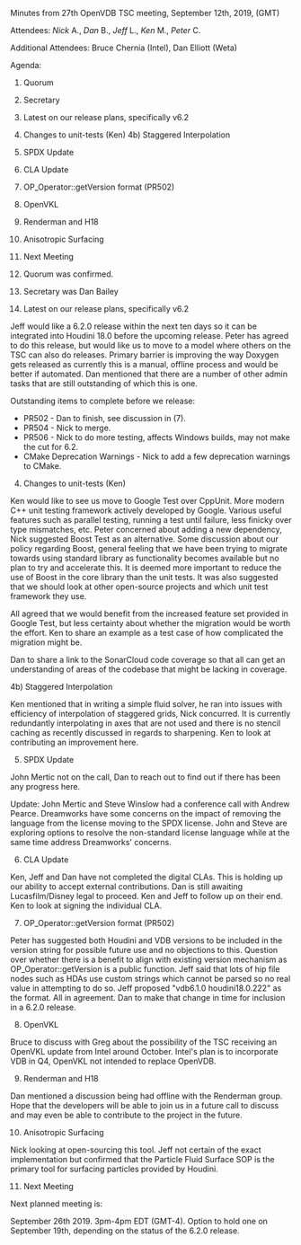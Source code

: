 Minutes from 27th OpenVDB TSC meeting, September 12th, 2019, (GMT)

Attendees: *Nick* A., *Dan* B., *Jeff* L., *Ken* M., *Peter* C.

Additional Attendees: Bruce Chernia (Intel), Dan Elliott (Weta)

Agenda:

1) Quorum
2) Secretary
3) Latest on our release plans, specifically v6.2
4) Changes to unit-tests (Ken)
4b) Staggered Interpolation
5) SPDX Update
6) CLA Update
7) OP_Operator::getVersion format (PR502)
8) OpenVKL
9) Renderman and H18
10) Anisotropic Surfacing
11) Next Meeting

1) Quorum was confirmed.

2) Secretary was Dan Bailey

3) Latest on our release plans, specifically v6.2

Jeff would like a 6.2.0 release within the next ten days so it can be integrated
into Houdini 18.0 before the upcoming release. Peter has agreed to do this
release, but would like us to move to a model where others on the TSC can also
do releases. Primary barrier is improving the way Doxygen gets released as
currently this is a manual, offline process and would be better if automated.
Dan mentioned that there are a number of other admin tasks that are still
outstanding of which this is one.

Outstanding items to complete before we release:

* PR502 - Dan to finish, see discussion in (7).
* PR504 - Nick to merge.
* PR506 - Nick to do more testing, affects Windows builds, may not make the cut
for 6.2.
* CMake Deprecation Warnings - Nick to add a few deprecation warnings to CMake.

4) Changes to unit-tests (Ken)

Ken would like to see us move to Google Test over CppUnit. More modern C++ unit
testing framework actively developed by Google. Various useful features such as
parallel testing, running a test until failure, less finicky over type
mismatches, etc. Peter concerned about adding a new dependency, Nick suggested
Boost Test as an alternative. Some discussion about our policy regarding Boost,
general feeling that we have been trying to migrate towards using standard
library as functionality becomes available but no plan to try and accelerate
this. It is deemed more important to reduce the use of Boost in the core library
than the unit tests. It was also suggested that we should look at other
open-source projects and which unit test framework they use.

All agreed that we would benefit from the increased feature set provided in
Google Test, but less certainty about whether the migration would be worth the
effort. Ken to share an example as a test case of how complicated the migration
might be.

Dan to share a link to the SonarCloud code coverage so that all can get an
understanding of areas of the codebase that might be lacking in coverage.

4b) Staggered Interpolation

Ken mentioned that in writing a simple fluid solver, he ran into issues with
efficiency of interpolation of staggered grids, Nick concurred. It is currently
redundantly interpolating in axes that are not used and there is no stencil
caching as recently discussed in regards to sharpening. Ken to look at
contributing an improvement here.

5) SPDX Update

John Mertic not on the call, Dan to reach out to find out if there has been any
progress here.

Update: John Mertic and Steve Winslow had a conference call with Andrew Pearce.
Dreamworks have some concerns on the impact of removing the language from the
license moving to the SPDX license. John and Steve are exploring options to
resolve the non-standard license language while at the same time address
Dreamworks' concerns.

6) CLA Update

Ken, Jeff and Dan have not completed the digital CLAs. This is holding up our
ability to accept external contributions. Dan is still awaiting Lucasfilm/Disney
legal to proceed. Ken and Jeff to follow up on their end. Ken to look at signing
the individual CLA.

7) OP_Operator::getVersion format (PR502)

Peter has suggested both Houdini and VDB versions to be included in the version
string for possible future use and no objections to this. Question over whether
there is a benefit to align with existing version mechanism as
OP_Operator::getVersion is a public function. Jeff said that lots of hip file
nodes such as HDAs use custom strings which cannot be parsed so no real value in
attempting to do so. Jeff proposed "vdb6.1.0 houdini18.0.222" as the format. All
in agreement. Dan to make that change in time for inclusion in a 6.2.0 release.

8) OpenVKL

Bruce to discuss with Greg about the possibility of the TSC receiving an OpenVKL
update from Intel around October. Intel's plan is to incorporate VDB in Q4,
OpenVKL not intended to replace OpenVDB.

9) Renderman and H18

Dan mentioned a discussion being had offline with the Renderman group. Hope that
the developers will be able to join us in a future call to discuss and may even
be able to contribute to the project in the future.

10) Anisotropic Surfacing

Nick looking at open-sourcing this tool. Jeff not certain of the exact
implementation but confirmed that the Particle Fluid Surface SOP is the primary
tool for surfacing particles provided by Houdini.

11) Next Meeting

Next planned meeting is:

September 26th 2019. 3pm-4pm EDT (GMT-4). Option to hold one on September 19th,
depending on the status of the 6.2.0 release.
